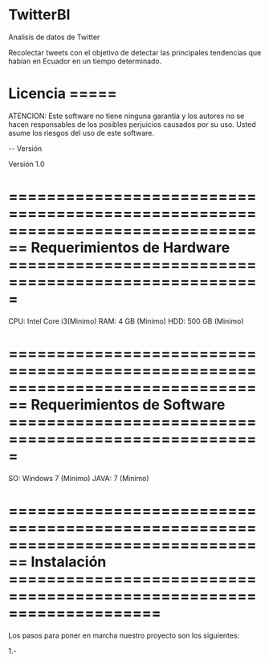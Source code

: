 # TwitterBI
Analisis de datos de Twitter

Recolectar tweets con el objetivo de detectar las principales tendencias que habían en Ecuador en un tiempo determinado.

Licencia =====
===============
ATENCION:
    Este software no tiene ninguna garantia y los autores no se hacen
    responsables de los posibles perjuicios causados por su uso.
    Usted asume los riesgos del uso de este software.
    

-- Versión 

Versión 1.0

================================================================================
Requerimientos de Hardware =====================================================
================================================================================
CPU: Intel Core i3(Minimo)
RAM: 4 GB (Minimo)
HDD: 500 GB (Minimo)

================================================================================
Requerimientos de Software =====================================================
================================================================================
SO: Windows 7 (Minimo)
JAVA: 7 (Minimo)

================================================================================
Instalación ====================================================================
================================================================================
Los pasos para poner en marcha nuestro proyecto son los siguientes:

1.- 
